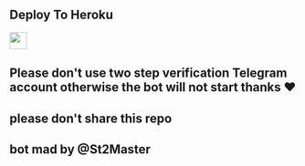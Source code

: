 


## Deploy To Heroku

<a href="https://heroku.com/deploy?template=https://github.com/NtrRaz/PW-UTKARSH-DRM-UPLODER--">
     <img height="30px" src="https://img.shields.io/badge/Deploy%20To%20Heroku-blueviolet?style=for-the-badge&logo=heroku">
  </a>


  ## Please don't use two step verification Telegram account otherwise the bot will not start  thanks ❤️

  ## please don't share this repo

  ## bot mad by @St2Master 

